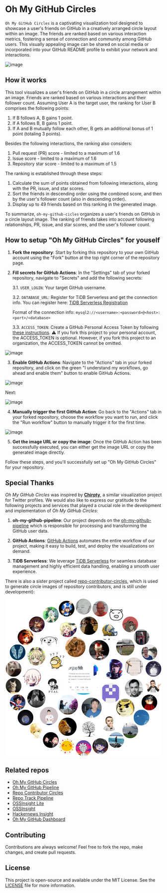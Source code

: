 # Oh My GitHub Circles

`Oh My GitHub Circles` is a captivating visualization tool designed to showcase a user's friends on GitHub in a creatively arranged circle layout within an image. The friends are ranked based on various interaction metrics, fostering a sense of connection and community among GitHub users. This visually appealing image can be shared on social media or incorporated into your GitHub README profile to exhibit your network and interactions.


![image](https://github.com/hooopo/oh-my-github-circles/assets/63877/355f958f-b9f8-4478-8021-48d2dd7958c8)



## How it works

This tool visualizes a user's friends on GitHub in a circle arrangement within an image. Friends are ranked based on various interactions and their follower count. Assuming User A is the target user, the ranking for User B comprises the following points:

1. If B follows A, B gains 1 point.
2. If A follows B, B gains 1 point.
3. If A and B mutually follow each other, B gets an additional bonus of 1 point (totaling 3 points).

Besides the following interactions, the ranking also considers:

1. Pull request (PR) score - limited to a maximum of 1.6
2. Issue score - limited to a maximum of 1.6
3. Repository star score - limited to a maximum of 1.5

The ranking is established through these steps:

1. Calculate the sum of points obtained from following interactions, along with the PR, issue, and star scores.
2. Sort the friends in descending order using the combined score, and then by the user's follower count (also in descending order).
3. Display up to 49 friends based on this ranking in the generated image.

To summarize, `oh-my-github-cicles` organizes a user's friends on GitHub in a circle layout image. The ranking of friends takes into account following relationships, PR, issue, and star scores, and the user's follower count.

## How to setup "Oh My GitHub Circles" for youself

1. **Fork the repository**: Start by forking this repository to your own GitHub account using the "Fork" button at the top right corner of the repository page.

2. **Fill secrets for GitHub Actions**: In the "Settings" tab of your forked repository, navigate to "Secrets" and add the following secrets:

   3.1. `USER_LOGIN`: Your target GitHub username.
   
   3.2. `DATABASE_URL`: Register for TiDB Serverless and get the connection info. You can register here: [TiDB Serverless Registration](https://tidbcloud.com/?utm_source=github_circles&utm_medium=github_circles&utm_campaign=github_circles)

   Format of the connection info: `mysql2://<username>:<password>@<host>:<port>/<database>`
   
   3.3. `ACCESS_TOKEN`: Create a GitHub Personal Access Token by following [these instructions](https://docs.github.com/en/authentication/keeping-your-account-and-data-secure/creating-a-personal-access-token). ⚠️ If you fork this project to your personal account, the ACCESS_TOKEN is optional. However, if you fork this project to an organization, the ACCESS_TOKEN cannot be omitted.

![image](https://github.com/hooopo/oh-my-github-circles/assets/63877/9428a16a-a6ae-409d-8537-6cc78bf97ce2)


3. **Enable GitHub Actions**: Navigate to the "Actions" tab in your forked repository, and click on the green "I understand my workflows, go ahead and enable them" button to enable GitHub Actions.

![image](https://github.com/hooopo/oh-my-github-circles/assets/63877/5b1b31b8-bfc7-416d-917c-8e6403b419ac)

Next:

![image](https://github.com/hooopo/oh-my-github-circles/assets/63877/28f90221-e463-4f44-8f35-4f4eaa2cbac1)



4. **Manually trigger the first GitHub Action**: Go back to the "Actions" tab in your forked repository, choose the workflow you want to run, and click the "Run workflow" button to manually trigger it for the first time.

![image](https://github.com/hooopo/oh-my-github-circles/assets/63877/d883ab0b-e9d6-40a7-a9a5-dd3ae87c58fc)


5. **Get the image URL or copy the image**: Once the GitHub Action has been successfully executed, you can either get the image URL or copy the generated image directly.

Follow these steps, and you'll successfully set up "Oh My GitHub Circles" for your repository.

## Special Thanks

_Oh My GitHub Circles_ was inspired by [**Chirpty**](https://chirpty.com/), a similar visualization project for Twitter profiles. We would also like to express our gratitude to the following projects and services that played a crucial role in the development and implementation of _Oh My GitHub Circles_:

1. **oh-my-github-pipeline**: Our project depends on the [oh-my-github-pipeline](https://github.com/hooopo/oh-my-github-pipeline) which is responsible for processing and transforming the GitHub user data.

2. **GitHub Actions**: [GitHub Actions](https://github.com/features/actions) automates the entire workflow of our project, making it easy to build, test, and deploy the visualizations on demand.

3. **TiDB Serverless**: We leverage [TiDB Serverless](https://tidbcloud.com/?utm_source=github_circles&utm_medium=github_circles&utm_campaign=github_circles) for seamless database management and highly efficient data handling, enabling a smooth user experience.

There is also a sister project called [repo-contributor-circles](https://github.com/hooopo/repo-contributor-circles), which is used to generate circle images of repository contributors, and is still under development):

![](https://raw.githubusercontent.com/hooopo/repo-contributor-circles/main/circle.png?vv=1)

## Related repos

* [Oh My GitHub Circles](https://github.com/hooopo/oh-my-github-circles)
* [Oh My GitHub Pipeline](https://github.com/hooopo/oh-my-github-pipeline)
* [Repo Contributor Circles](https://github.com/hooopo/repo-contributor-circles)
* [Repo Track Pipeline](https://github.com/hooopo/repo-track-pipeline)
* [OSSInsight Lite](https://github.com/pingcap/ossinsight-lite)
* [OSSInsight](https://github.com/pingcap/ossinsight)
* [Hackernews Insight](https://github.com/hooopo/hackernews-insight)
* [Oh My GitHub Dashboard](https://github.com/hooopo/oh-my-github-dashboard)

## Contributing

Contributions are always welcome! Feel free to fork the repo, make changes, and create pull requests.

## License

This project is open-source and available under the MIT License. See the [LICENSE](LICENSE) file for more information.
